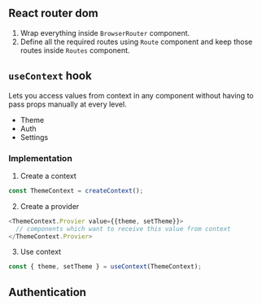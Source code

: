 ## React router dom

1. Wrap everything inside `BrowserRouter` component.
2. Define all the required routes using `Route` component and keep those routes inside `Routes` component.

## `useContext` hook
Lets you access values from context in any component without having to pass props manually at every level.
- Theme
- Auth
- Settings

### Implementation

1. Create a context
```js
const ThemeContext = createContext();
```

2. Create a provider
```js
<ThemeContext.Provier value={{theme, setTheme}}>
  // components which want to receive this value from context
</ThemeContext.Provier>
```

3. Use context
```js
const { theme, setTheme } = useContext(ThemeContext);
```

## Authentication

